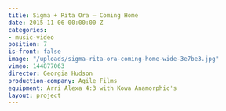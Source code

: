 ```yaml
---
title: Sigma + Rita Ora — Coming Home
date: 2015-11-06 00:00:00 Z
categories:
- music-video
position: 7
is-front: false
image: "/uploads/sigma-rita-ora-coming-home-wide-3e7be3.jpg"
vimeo: 144877063
director: Georgia Hudson
production-company: Agile Films
equipment: Arri Alexa 4:3 with Kowa Anamorphic's
layout: project
---
```


